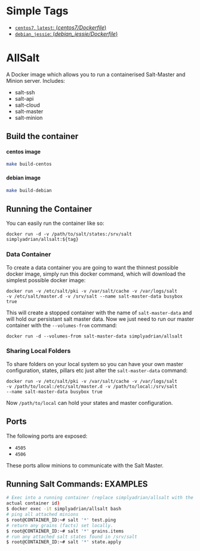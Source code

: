 # Simple Tags

- [`centos7`, `latest`: (*centos7/Dockerfile*)](https://github.com/simplyadrian/allsalt/blob/master/centos/Dockerfile)
- [`debian_jessie`: (*debian_jessie/Dockerfile*)](https://github.com/simplyadrian/allsalt/blob/master/debian/Dockerfile)

# AllSalt

A Docker image which allows you to run a containerised Salt-Master and Minion server.
Includes:

* salt-ssh
* salt-api
* salt-cloud
* salt-master
* salt-minion

## Build the container

#### centos image

```bash
make build-centos
```

#### debian image

```bash
make build-debian
```

## Running the Container

You can easily run the container like so:

    docker run -d -v /path/to/salt/states:/srv/salt simplyadrian/allsalt:${tag}

### Data Container

To create a data container you are going to want the thinnest possible docker
image, simply run this docker command, which will download the simplest possible
docker image:

    docker run -v /etc/salt/pki -v /var/salt/cache -v /var/logs/salt
    -v /etc/salt/master.d -v /srv/salt --name salt-master-data busybox true

This will create a stopped container with the name of `salt-master-data` and
will hold our persistant salt master data. Now we just need to run our master
container with the `--volumes-from` command:

    docker run -d --volumes-from salt-master-data simplyadrian/allsalt

### Sharing Local Folders

To share folders on your local system so you can have your own master
configuration, states, pillars etc just alter the `salt-master-data`
command:

    docker run -v /etc/salt/pki -v /var/salt/cache -v /var/logs/salt
    -v /path/to/local:/etc/salt/master.d -v /path/to/local:/srv/salt
    --name salt-master-data busybox true

Now `/path/to/local` can hold your states and master configuration.

## Ports

The following ports are exposed:

 * `4505`
 * `4506`

These ports allow minions to communicate with the Salt Master.

## Running Salt Commands: EXAMPLES

```bash
# Exec into a running container (replace simplyadrian/allsalt with the
actual container id)
$ docker exec -it simplyadrian/allsalt bash
# ping all attached minions
$ root@CONTAINER_ID:~# salt '*' test.ping
# return any grains (facts) set locally.
$ root@CONTAINER_ID:~# salt '*' grains.items
# run any attached salt states found in /srv/salt
$ root@CONTAINER_ID:~# salt '*' state.apply
```
